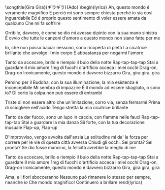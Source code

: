 \songtitle{Gira Gira}{ギラギラ}{Ado}
\begin{lyrics}
Ah, questo mondo é veramente magnifico
E perciò mi sono sempre chiesta perché io sia così inguardabile
Ed é proprio questo sentimento di voler essere amata da qualcuno
Che mi fa soffrire

Orribile, davvero, é come se dio mi avesse dipinto con la sua mano sinistra
É ovvio che tutte le canzoni d'amore a questo mondo
non siano fatte per me

Io, che non posso baciar nessuno, sono ricoperta di pietà
La cicatrice brillante che avvolge il mio corpo
É abbastanza per negarmi l'amore

Tanto da accecare, brillo e riempio il buio della notte
Rap-tap-tap-tap
Stai a guardare il mio amore
1mg di fuochi d'artificio acceca i miei occhi
Drag-on, Drag-on
Ironicamente, questo mondo é davvero bizzarro
Gira, gira gira, gira

Persino per il Buddha, con la sua illuminazione, la mia esistenza é inconcepibile
Mi sembra di impazzire
É il mondo ad essere sbagliato, o sono io?
Di certo la colpa non può essere di entrambi

Triste di non essere altro che un'imitazione, corro via, senza fermarmi
Prima di sciogliere nell'acido
Tengo stretta la mia cicatrice brillante

Tanto da dar fuoco, sono un lupo in caccia, con fiamme nelle fauci
Rap-tap-tap-tap
Stai a guardare la mia danza
Sii forte, con la tua decorazione inusuale
Flap-up, Flap-up

D'improvviso, vengo avvolta dall'ansia
La solitudine mi da' la forza per correre per le vie di questa città avversa
Chiudi gli occhi. Sei pronta? Sei pronta?
Se dio fosse mancino, la felicità avrebbe la meglio di me

Tanto da accecare, brillo e riempio il buio della notte
Rap-tap-tap-tap
Stai a guardare il mio amore
1mg di fuochi d'artificio acceca i miei occhi
Drag-on, Drag-on
Ironicamente, questo mondo é davvero bizzarro
Gira, gira gira, gira

Ama, e i fiori sbocceranno
Nessuno può rimanere lo stesso per sempre, neanche io
Che mondo magnifico!
Continuerò a brillare
\end{lyrics}